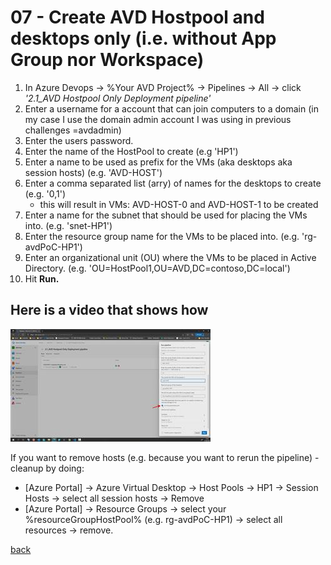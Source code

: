 # 07 - Create AVD Hostpool and desktops only (i.e. without App Group nor Workspace)

1. In Azure Devops -> %Your AVD Project% -> Pipelines -> All -> click *'2.1_AVD Hostpool Only Deployment pipeline'*
2. Enter a username for a account that can join computers to a domain (in my case I use the domain admin account I was using in previous challenges =avdadmin)
3. Enter the users password.
4. Enter the name of the HostPool to create (e.g 'HP1')
5. Enter a name to be used as prefix for the VMs (aka desktops aka session hosts)  (e.g. 'AVD-HOST')
6. Enter a comma separated list (arry) of names for the desktops to create (e.g. '0,1')
   - this will result in VMs: AVD-HOST-0 and AVD-HOST-1 to be created
7. Enter a name for the subnet that should be used for placing the VMs into. (e.g. 'snet-HP1')
8. Enter the resource group name for the VMs to be placed into. (e.g. 'rg-avdPoC-HP1')
9. Enter an organizational unit (OU) where the VMs to be placed in Active Directory. (e.g. 'OU=HostPool1,OU=AVD,DC=contoso,DC=local')
10. Hit **Run.**

## Here is a video that shows how  

[![AVD hostpool only pipeline](./hponly.jpg)](https://youtu.be/JaiA3UbZxTo)

If you want to remove hosts (e.g. because you want to rerun the pipeline) - cleanup by doing:  

- [Azure Portal] -> Azure Virtual Desktop -> Host Pools -> HP1 -> Session Hosts -> select all session hosts -> Remove
- [Azure Portal] -> Resource Groups -> select your %resourceGroupHostPool% (e.g. rg-avdPoC-HP1) -> select all resources -> remove.

[back](../../README.md)
